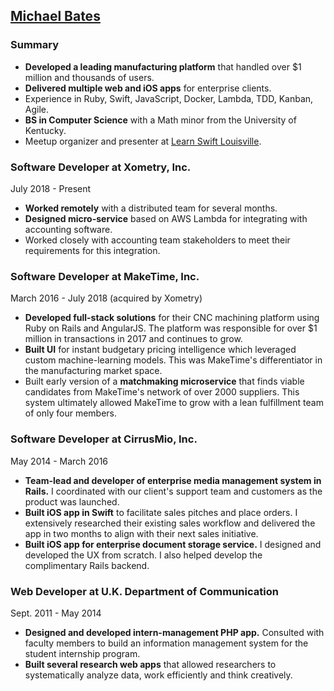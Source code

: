 ## [Michael Bates](http://mklbtz.com)

### Summary

- **Developed a leading manufacturing platform** that handled over $1 million and thousands of users.
- **Delivered multiple web and iOS apps** for enterprise clients.
- Experience in Ruby, Swift, JavaScript, Docker, Lambda, TDD, Kanban, Agile.
- **BS in Computer Science** with a Math minor from the University of Kentucky.
- Meetup organizer and presenter at [Learn Swift Louisville](http://www.meetup.com/Learn-Swift-Louisville).

### Software Developer at Xometry, Inc.

July 2018 - Present

- **Worked remotely** with a distributed team for several months.
- **Designed micro-service** based on AWS Lambda for integrating with accounting software. 
- Worked closely with accounting team stakeholders to meet their requirements for this integration. 

### Software Developer at MakeTime, Inc.

March 2016 - July 2018 (acquired by Xometry)

- **Developed full-stack solutions** for their CNC machining platform using Ruby on Rails and AngularJS. The platform was responsible for over $1 million in transactions in 2017 and continues to grow.
- **Built UI** for instant budgetary pricing intelligence which leveraged custom machine-learning models. This was MakeTime's differentiator in the manufacturing market space.
- Built early version of a **matchmaking microservice** that finds viable candidates from MakeTime's network of over 2000 suppliers. This system ultimately allowed MakeTime to grow with a lean fulfillment team of only four members.

### Software Developer at CirrusMio, Inc.

May 2014 - March 2016

- **Team-lead and developer of enterprise media management system in Rails.** I coordinated with our client's support team and customers as the product was launched.
- **Built iOS app in Swift** to facilitate sales pitches and place orders. I extensively researched their existing sales workflow and delivered the app in two months to align with their next sales initiative.
- **Built iOS app for enterprise document storage service.** I designed and developed the UX from scratch. I also helped develop the complimentary Rails backend.

### Web Developer at U.K. Department of Communication

Sept. 2011 - May 2014

- **Designed and developed intern-management PHP app.** Consulted with faculty members to build an information management system for the student internship program.
- **Built several research web apps** that allowed researchers to systematically analyze data, work efficiently and think creatively.

